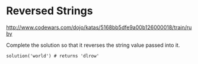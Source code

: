 Reversed Strings
===

http://www.codewars.com/dojo/katas/5168bb5dfe9a00b126000018/train/ruby

Complete the solution so that it reverses the string value passed into it.

    solution('world') # returns 'dlrow'